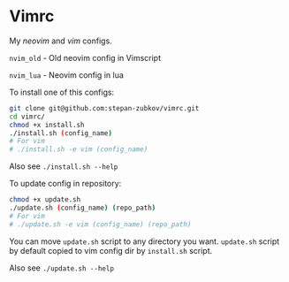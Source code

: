 # Vimrc
My *neovim* and *vim* configs.

`nvim_old` - Old neovim config in Vimscript

`nvim_lua` - Neovim config in lua

To install one of this configs:

```bash
git clone git@github.com:stepan-zubkov/vimrc.git
cd vimrc/
chmod +x install.sh
./install.sh (config_name)
# For vim
# ./install.sh -e vim (config_name)
```

Also see `./install.sh --help`

To update config in repository:

```bash
chmod +x update.sh
./update.sh (сonfig_name) (repo_path)
# For vim
# ./update.sh -e vim (config_name) (repo_path)
```

You can move `update.sh` script to any directory you want. `update.sh` script by default copied to vim config dir by `install.sh` script.

Also see `./update.sh --help`

